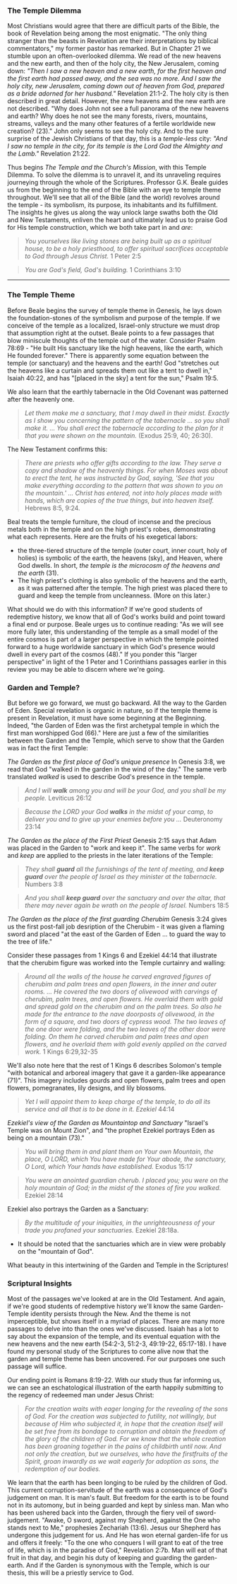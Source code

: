 ### The Temple Dilemma

Most Christians would agree that there are difficult parts of the Bible, the book of Revelation being among the most enigmatic. "The only thing stranger than the beasts in Revelation are their interpretations by biblical commentators," my former pastor has remarked. But in Chapter 21 we stumble upon an often-overlooked dilemma. We read of the new heavens and the new earth, and then of the holy city, the New Jerusalem, coming down: _"Then I saw a new heaven and a new earth, for the first heaven and the first earth had passed away, and the sea was no more. And I saw the holy city, new Jerusalem, coming down out of heaven from God, prepared as a bride adorned for her husband."_ Revelation 21:1-2. The holy city is then described in great detail. However, the new heavens and the new earth are not described. "Why does John not see a full panorama of the new heavens and earth? Why does he not see the many forests, rivers, mountains, streams, valleys and the many other features of a fertile worldwide new creation? (23)."  John only seems to see the holy city. And to the sure surprise of the Jewish Christians of that day, this is a _temple-less_ city: _"And I saw no temple in the city, for its temple is the Lord God the Almighty and the Lamb."_ Revelation 21:22.

Thus begins _The Temple and the Church's Mission_, with this Temple Dilemma. To solve the dilemma is to unravel it, and its unraveling requires journeying through the whole of the Scriptures. Professor G.K. Beale guides us from the beginning to the end of the Bible with an eye to temple theme throughout. We'll see that all of the Bible (and the world) revolves around the temple - its symbolism, its purpose, its inhabitants and its fulfillment. The insights he gives us along the way unlock large swaths both the Old and New Testaments, enliven the heart and ultimately lead us to praise God for His temple construction, which we both take part in and _are_:

>_You yourselves like living stones are being built up as a spiritual house, to be a holy priesthood, to offer spiritual sacrifices acceptable to God through Jesus Christ._ 1 Peter 2:5

>_You are God's field, God's building._ 1 Corinthians 3:10

------

### The Temple Theme

Before Beale begins the survey of temple theme in Genesis, he lays down the foundation-stones of the symbolism and purpose of the temple. If we conceive of the temple as a localized, Israel-only structure we must drop that assumption right at the outset. Beale points to a few passages that blow miniscule thoughts of the temple out of the water. Consider Psalm 78:69 - "He built His sanctuary like the high heavens, like the earth, which He founded forever." There is apparently some equation between the temple (or sanctuary) and the heavens and the earth! God "stretches out the heavens like a curtain and spreads them out like a tent to dwell in," Isaiah 40:22, and has "[placed in the sky] a tent for the sun," Psalm 19:5.

We also learn that the earthly tabernacle in the Old Covenant was patterned after the heavenly one.

>_Let them make me a sanctuary, that I may dwell in their midst. Exactly as I show you concerning the pattern of the tabernacle ... so you shall make it.  ... You shall erect the tabernacle according to the plan for it that you were shown on the mountain._ (Exodus 25:9, 40; 26:30).

The New Testament confirms this: 

>_There are priests who offer gifts according to the law. They serve a copy and shadow of the heavenly things. For when Moses was about to erect the tent, he was instructed by God, saying, 'See that you make everything according to the pattern that was shown to you on the mountain.' ... Christ has entered, not into holy places made with hands, which are copies of the true things, but into heaven itself._ Hebrews 8:5, 9:24.

Beal treats the temple furniture, the cloud of incense and the precious metals both in the temple and on the high priest's robes, demonstrating what each represents. Here are the fruits of his exegetical labors: 
- the three-tiered structure of the temple (outer court, inner court, holy of holies) is symbolic of the earth, the heavens (sky), and Heaven, where God dwells. In short, _the temple is the microcosm of the heavens and the earth_ (31).
- The high priest's clothing is also symbolic of the heavens and the earth, as it was patterned after the temple. The high priest was placed there to guard and keep the temple from uncleanness. (More on this later.)

What should we do with this information? If we're good students of redemptive history, we know that all of God's works build and point toward a final end or purpose. Beale urges us to continue reading: "As we will see more fully later, this understanding of the temple as a small model of the entire cosmos is part of a larger perspective in which the temple pointed forward to a huge worldwide sanctuary in which God's presence would dwell in every part of the cosmos (48)." If you ponder this "larger perspective" in light of the 1 Peter and 1 Corinthians passages earlier in this review you may be able to discern where we're going.

### Garden and Temple?

But before we go forward, we must go backward. All the way to the Garden of Eden. Special revelation is organic in nature, so  if the temple theme is present in Revelation, it must have some beginning at the Beginning. Indeed, "the Garden of Eden was the first archetypal temple in which the first man worshipped God (66)." Here are just a few of the similarities between the Garden and the Temple, which serve to show that the Garden was in fact the first Temple:

_The Garden as the first place of God's unique presence_
In Genesis 3:8, we read that God "walked in the garden in the wind of the day." The same verb translated _walked_ is used to describe God's presence in the temple.

>_And I will **walk** among you and will be your God, and you shall be my people._ Leviticus 26:12

>_Because the LORD your God **walks** in the midst of your camp, to deliver you and to give up your enemies before you ..._ Deuteronomy 23:14

_The Garden as the place of the First Priest_
Genesis 2:15 says that Adam was placed in the Garden to "work and keep it". The same verbs for _work_ and _keep_ are applied to the priests in the later iterations of the Temple:

>_They shall **guard** all the furnishings of the tent of meeting, and **keep guard** over the people of Israel as they minister at the tabernacle._ Numbers 3:8

>_And you shall **keep guard** over the sanctuary and over the altar, that there may never again be wrath on the people of Israel._ Numbers 18:5

_The Garden as the place of the first guarding Cherubim_
Genesis 3:24 gives us the first post-fall job desription of the Cherubim - it was given a flaming sword and placed "at the east of the Garden of Eden ... to guard the way to the tree of life."

Consider these passages from 1 Kings 6 and Ezekiel 44:14 that illustrate that the cherubim figure was worked into the Temple curtainry and walling:

>_Around all the walls of the house he carved engraved figures of cherubim and palm trees and open flowers, in the inner and outer rooms. ... He covered the two doors of olivewood with carvings of cherubim, palm trees, and open flowers. He overlaid them with gold and spread gold on the cherubim and on the palm trees. So also he made for the entrance to the nave doorposts of olivewood, in the form of a square, and two doors of cypress wood. The two leaves of the one door were folding, and the two leaves of the other door were folding. On them he carved cherubim and palm trees and open flowers, and he overlaid them with gold evenly applied on the carved work._ 1 Kings 6:29,32-35

We'll also note here that the rest of 1 Kings 6 describes Solomon's temple "with botanical and arboreal imagery that gave it a garden-like appearance (71)". This imagery includes gourds and open flowers, palm trees and open flowers, pomegranates, lily designs, and lily blossoms.

>_Yet I will appoint them to keep charge of the temple, to do all its service and all that is to be done in it. Ezekiel_ 44:14

_Ezekiel's view of the Garden as Mountaintop and Sanctuary_
"Israel's Temple was on Mount Zion", and "the prophet Ezekiel portrays Eden as being on a mountain (73)."

>_You will bring them in and plant them on Your own Mountain, the place, O LORD, which You have made for Your abode, the sanctuary, O Lord, which Your hands have established._ Exodus 15:17

>_You were an anointed guardian cherub. I placed you; you were on the holy _mountain of God_; in the midst of the stones of fire you walked._  Ezekiel 28:14

Ezekiel also portrays the Garden as a Sanctuary:

>_By the multitude of your iniquities, in the unrighteousness of your trade you profaned your sanctuaries._ Ezekiel 28:18a.
- It should be noted that the sanctuaries which are in view were probably on the "mountain of God".

What beauty in this intertwining of the Garden and Temple in the Scriptures! 

### Scriptural Insights

Most of the passages we've looked at are in the Old Testament. And again, if we're good students of redemptive history we'll know the same Garden-Temple identity persists through the New. And the theme is not imperceptible, but shows itself in a myriad of places. There are many more passages to delve into than the ones we've discussed. Isaiah has a lot to say about the expansion of the temple, and its eventual equation with the new heavens and the new earth (54:2-3, 51:2-3, 49:19-22, 65:17-18). I have found my personal study of the Scriptures to come alive now that the garden and temple theme has been uncovered. For our purposes one such passage will suffice.

Our ending point is Romans 8:19-22. With our study thus far informing us, we can see an eschatological illustration of the earth happily submitting to the regency of redeemed man under Jesus Christ:

>_For the creation waits with eager longing for the revealing of the sons of God. For the creation was subjected to futility, not willingly, but because of Him who subjected it, in hope that the creation itself will be set free from its bondage to corruption and obtain the freedom of the glory of the children of God. For we know that the whole creation has been groaning together in the pains of childbirth until now. And not only the creation, but we ourselves, who have the firstfruits of the Spirit, groan inwardly as we wait eagerly for adoption as sons, the redemption of our bodies._

We learn that the earth has been longing to be ruled by the children of God. This current corruption-servitude of the earth was a consequence of God's judgement on man. It is man's fault. But freedom for the earth is to be found not in its automony, but in being guarded and kept by sinless man. Man who has been ushered back into the Garden, through the fiery veil of sword-judgement. "Awake, O sword, against my Shepherd, against the One who stands next to Me," prophesies Zechariah (13:6).  Jesus our Shepherd has undergone this judgement for us. And He has won eternal garden-life for us and offers it freely: "To the one who conquers I will grant to eat of the tree of life, which is in the paradise of God," Revelation 2:7b. Man will eat of that fruit in that day, and begin his duty of keeping and guarding the garden-earth. And if the Garden is synonymous with the Temple, which is our thesis, this will be a priestly service to God.